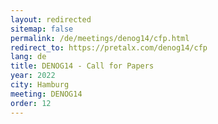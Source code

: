 ```yaml
---
layout: redirected
sitemap: false
permalink: /de/meetings/denog14/cfp.html
redirect_to: https://pretalx.com/denog14/cfp
lang: de
title: DENOG14 - Call for Papers
year: 2022
city: Hamburg
meeting: DENOG14
order: 12
---
```

